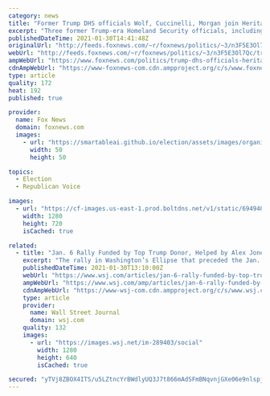 ```yaml
---
category: news
title: "Former Trump DHS officials Wolf, Cuccinelli, Morgan join Heritage Foundation"
excerpt: "Three former Trump-era Homeland Security officials, including former acting Secretary Chad Wolf, have joined the Heritage Foundation as fellows -- the latest move to a think tank by ex-Trump officials since leaving office."
publishedDateTime: 2021-01-30T14:41:48Z
originalUrl: "http://feeds.foxnews.com/~r/foxnews/politics/~3/n3F5E3Ol7Qc/trump-dhs-officials-heritage-foundation"
webUrl: "http://feeds.foxnews.com/~r/foxnews/politics/~3/n3F5E3Ol7Qc/trump-dhs-officials-heritage-foundation"
ampWebUrl: "https://www.foxnews.com/politics/trump-dhs-officials-heritage-foundation.amp"
cdnAmpWebUrl: "https://www-foxnews-com.cdn.ampproject.org/c/s/www.foxnews.com/politics/trump-dhs-officials-heritage-foundation.amp"
type: article
quality: 172
heat: 192
published: true

provider:
  name: Fox News
  domain: foxnews.com
  images:
    - url: "https://smartableai.github.io/election/assets/images/organizations/foxnews.com-50x50.jpg"
      width: 50
      height: 50

topics:
  - Election
  - Republican Voice

images:
  - url: "https://cf-images.us-east-1.prod.boltdns.net/v1/static/694940094001/469c3199-7d3a-4668-8d97-4817e9754965/1781159c-2ecc-42a4-a4f3-a154aa678ffc/1280x720/match/image.jpg"
    width: 1280
    height: 720
    isCached: true

related:
  - title: "Jan. 6 Rally Funded by Top Trump Donor, Helped by Alex Jones, Organizers Say"
    excerpt: "The rally in Washington’s Ellipse that preceded the Jan. 6 riot at the U.S. Capitol was arranged and funded by a small group including a top Trump campaign fundraiser facilitated by far-right show host Alex Jones,"
    publishedDateTime: 2021-01-30T13:10:00Z
    webUrl: "https://www.wsj.com/articles/jan-6-rally-funded-by-top-trump-donor-helped-by-alex-jones-organizers-say-11612012063"
    ampWebUrl: "https://www.wsj.com/amp/articles/jan-6-rally-funded-by-top-trump-donor-helped-by-alex-jones-organizers-say-11612012063"
    cdnAmpWebUrl: "https://www-wsj-com.cdn.ampproject.org/c/s/www.wsj.com/amp/articles/jan-6-rally-funded-by-top-trump-donor-helped-by-alex-jones-organizers-say-11612012063"
    type: article
    provider:
      name: Wall Street Journal
      domain: wsj.com
    quality: 132
    images:
      - url: "https://images.wsj.net/im-289403/social"
        width: 1280
        height: 640
        isCached: true

secured: "yTVj8ZBOX4ITS/u5LZtncYrBWdlyUQ3J7t866mAdSFmBNqvnjGXe06e9nlspjUxdfB1MqGMeG8/waUInSXA5KJciUo+/1wPnRqqPbSh+wDqQxPLOhPiJkozAdoya6UzQI3oHMxT2fZQqncpbue9rFqbH/P3VAjn5REVc+l2dOUR5eLSliEC+AgH84/yCqyaaNnlmqg1MB3xqMijGleC97hUhO7CseCGLky0XvFNp27yVBNuMFOBkHRGOTHoHa3zNNlUAhpLh0kZVKXtHZXJ8K0XPZzDa0WX+Zk6L4u+/OKPBT34Tj+y65xREJ4X3xF8T375HbDSEY1qB7vtOdQ1N5KxX93z2gCPyxpJ5ui4yC3s=;QC/iS8yyikHGFdz5bYqdZw=="
---
```


